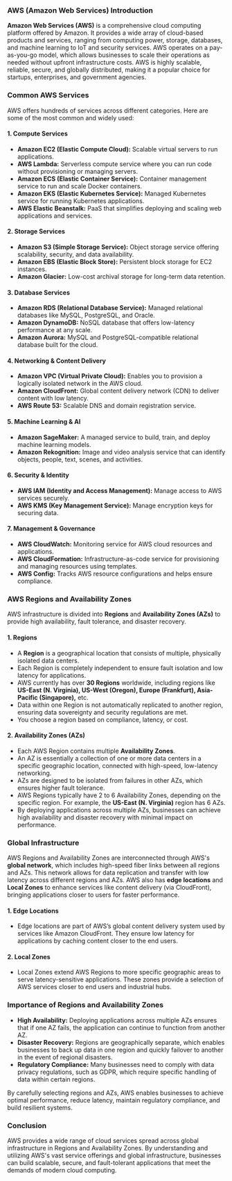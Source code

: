 ### AWS (Amazon Web Services) Introduction

**Amazon Web Services (AWS)** is a comprehensive cloud computing platform offered by Amazon. It provides a wide array of cloud-based products and services, ranging from computing power, storage, databases, and machine learning to IoT and security services. AWS operates on a pay-as-you-go model, which allows businesses to scale their operations as needed without upfront infrastructure costs. AWS is highly scalable, reliable, secure, and globally distributed, making it a popular choice for startups, enterprises, and government agencies.

### Common AWS Services

AWS offers hundreds of services across different categories. Here are some of the most common and widely used:

#### 1. **Compute Services**
   - **Amazon EC2 (Elastic Compute Cloud):** Scalable virtual servers to run applications.
   - **AWS Lambda:** Serverless compute service where you can run code without provisioning or managing servers.
   - **Amazon ECS (Elastic Container Service):** Container management service to run and scale Docker containers.
   - **Amazon EKS (Elastic Kubernetes Service):** Managed Kubernetes service for running Kubernetes applications.
   - **AWS Elastic Beanstalk:** PaaS that simplifies deploying and scaling web applications and services.

#### 2. **Storage Services**
   - **Amazon S3 (Simple Storage Service):** Object storage service offering scalability, security, and data availability.
   - **Amazon EBS (Elastic Block Store):** Persistent block storage for EC2 instances.
   - **Amazon Glacier:** Low-cost archival storage for long-term data retention.

#### 3. **Database Services**
   - **Amazon RDS (Relational Database Service):** Managed relational databases like MySQL, PostgreSQL, and Oracle.
   - **Amazon DynamoDB:** NoSQL database that offers low-latency performance at any scale.
   - **Amazon Aurora:** MySQL and PostgreSQL-compatible relational database built for the cloud.

#### 4. **Networking & Content Delivery**
   - **Amazon VPC (Virtual Private Cloud):** Enables you to provision a logically isolated network in the AWS cloud.
   - **Amazon CloudFront:** Global content delivery network (CDN) to deliver content with low latency.
   - **AWS Route 53:** Scalable DNS and domain registration service.

#### 5. **Machine Learning & AI**
   - **Amazon SageMaker:** A managed service to build, train, and deploy machine learning models.
   - **Amazon Rekognition:** Image and video analysis service that can identify objects, people, text, scenes, and activities.

#### 6. **Security & Identity**
   - **AWS IAM (Identity and Access Management):** Manage access to AWS services securely.
   - **AWS KMS (Key Management Service):** Manage encryption keys for securing data.

#### 7. **Management & Governance**
   - **AWS CloudWatch:** Monitoring service for AWS cloud resources and applications.
   - **AWS CloudFormation:** Infrastructure-as-code service for provisioning and managing resources using templates.
   - **AWS Config:** Tracks AWS resource configurations and helps ensure compliance.

### AWS Regions and Availability Zones

AWS infrastructure is divided into **Regions** and **Availability Zones (AZs)** to provide high availability, fault tolerance, and disaster recovery.

#### 1. **Regions**
   - A **Region** is a geographical location that consists of multiple, physically isolated data centers.
   - Each Region is completely independent to ensure fault isolation and low latency for applications.
   - AWS currently has over **30 Regions** worldwide, including regions like **US-East (N. Virginia), US-West (Oregon), Europe (Frankfurt), Asia-Pacific (Singapore),** etc.
   - Data within one Region is not automatically replicated to another region, ensuring data sovereignty and security regulations are met.
   - You choose a region based on compliance, latency, or cost.

#### 2. **Availability Zones (AZs)**
   - Each AWS Region contains multiple **Availability Zones**.
   - An AZ is essentially a collection of one or more data centers in a specific geographic location, connected with high-speed, low-latency networking.
   - AZs are designed to be isolated from failures in other AZs, which ensures higher fault tolerance.
   - AWS Regions typically have 2 to 6 Availability Zones, depending on the specific region. For example, the **US-East (N. Virginia)** region has 6 AZs.
   - By deploying applications across multiple AZs, businesses can achieve high availability and disaster recovery with minimal impact on performance.

### Global Infrastructure

AWS Regions and Availability Zones are interconnected through AWS's **global network**, which includes high-speed fiber links between all regions and AZs. This network allows for data replication and transfer with low latency across different regions and AZs. AWS also has **edge locations** and **Local Zones** to enhance services like content delivery (via CloudFront), bringing applications closer to users for faster performance.

#### 1. **Edge Locations** 
   - Edge locations are part of AWS’s global content delivery system used by services like Amazon CloudFront. They ensure low latency for applications by caching content closer to the end users.

#### 2. **Local Zones**
   - Local Zones extend AWS Regions to more specific geographic areas to serve latency-sensitive applications. These zones provide a selection of AWS services closer to end users and industrial hubs.

### Importance of Regions and Availability Zones

- **High Availability:** Deploying applications across multiple AZs ensures that if one AZ fails, the application can continue to function from another AZ.
- **Disaster Recovery:** Regions are geographically separate, which enables businesses to back up data in one region and quickly failover to another in the event of regional disasters.
- **Regulatory Compliance:** Many businesses need to comply with data privacy regulations, such as GDPR, which require specific handling of data within certain regions.

By carefully selecting regions and AZs, AWS enables businesses to achieve optimal performance, reduce latency, maintain regulatory compliance, and build resilient systems.

### Conclusion

AWS provides a wide range of cloud services spread across global infrastructure in Regions and Availability Zones. By understanding and utilizing AWS's vast service offerings and global infrastructure, businesses can build scalable, secure, and fault-tolerant applications that meet the demands of modern cloud computing.